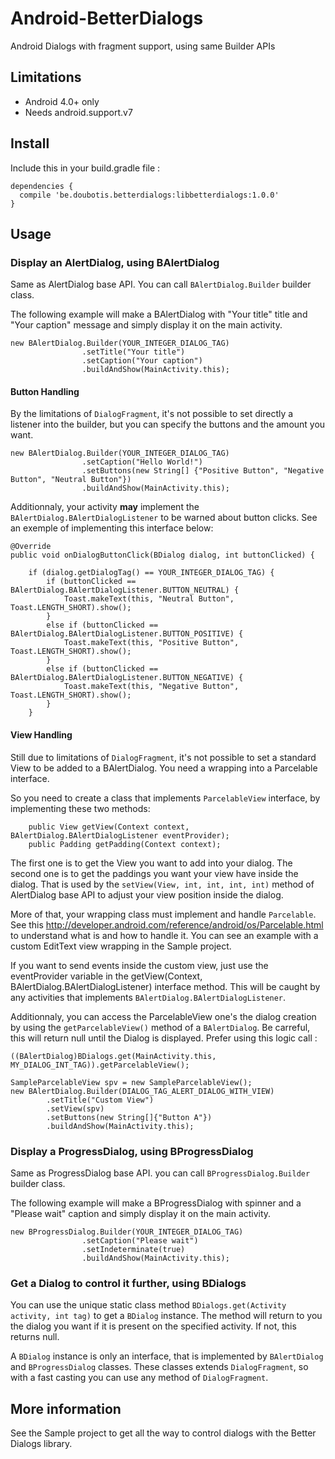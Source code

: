 # Android-BetterDialogs
Android Dialogs with fragment support, using same Builder APIs

## Limitations
* Android 4.0+ only
* Needs android.support.v7

## Install

Include this in your build.gradle file :
```
dependencies {
  compile 'be.doubotis.betterdialogs:libbetterdialogs:1.0.0'
}
```

## Usage

### Display an AlertDialog, using BAlertDialog
Same as AlertDialog base API. You can call `BAlertDialog.Builder` builder class.

The following example will make a BAlertDialog with "Your title" title and "Your caption" message and simply display it on the main activity.
```
new BAlertDialog.Builder(YOUR_INTEGER_DIALOG_TAG)
                .setTitle("Your title")
                .setCaption("Your caption")
                .buildAndShow(MainActivity.this);
```

#### Button Handling
By the limitations of `DialogFragment`, it's not possible to set directly a listener into the builder, but you can specify the buttons and the amount you want.

```
new BAlertDialog.Builder(YOUR_INTEGER_DIALOG_TAG)
                .setCaption("Hello World!")
                .setButtons(new String[] {"Positive Button", "Negative Button", "Neutral Button"})
                .buildAndShow(MainActivity.this);
```

Additionnaly, your activity **may** implement the `BAlertDialog.BAlertDialogListener` to be warned about button clicks.
See an exemple of implementing this interface below:

```
@Override
public void onDialogButtonClick(BDialog dialog, int buttonClicked) {

    if (dialog.getDialogTag() == YOUR_INTEGER_DIALOG_TAG) {
        if (buttonClicked == BAlertDialog.BAlertDialogListener.BUTTON_NEUTRAL) {
            Toast.makeText(this, "Neutral Button", Toast.LENGTH_SHORT).show();
        }
        else if (buttonClicked == BAlertDialog.BAlertDialogListener.BUTTON_POSITIVE) {
            Toast.makeText(this, "Positive Button", Toast.LENGTH_SHORT).show();
        }
        else if (buttonClicked == BAlertDialog.BAlertDialogListener.BUTTON_NEGATIVE) {
            Toast.makeText(this, "Negative Button", Toast.LENGTH_SHORT).show();
        }
    }
```

#### View Handling
Still due to limitations of `DialogFragment`, it's not possible to set a standard View to be added to a BAlertDialog. You need a wrapping into a Parcelable interface.

So you need to create a class that implements `ParcelableView` interface, by implementing these two methods:
```
    public View getView(Context context, BAlertDialog.BAlertDialogListener eventProvider);
    public Padding getPadding(Context context);
```
The first one is to get the View you want to add into your dialog.
The second one is to get the paddings you want your view have inside the dialog. That is used by the `setView(View, int, int, int, int)` method of AlertDialog base API to adjust your view position inside the dialog.

More of that, your wrapping class must implement and handle `Parcelable`. See this http://developer.android.com/reference/android/os/Parcelable.html to understand what is and how to handle it.
You can see an example with a custom EditText view wrapping in the Sample project.

If you want to send events inside the custom view, just use the eventProvider variable in the getView(Context, BAlertDialog.BAlertDialogListener) interface method. This will be caught by any activities that implements `BAlertDialog.BAlertDialogListener`.

Additionnaly, you can access the ParcelableView one's the dialog creation by using the `getParcelableView()` method of a `BAlertDialog`. Be carreful, this will return null until the Dialog is displayed. Prefer using this logic call :
```
((BAlertDialog)BDialogs.get(MainActivity.this, MY_DIALOG_INT_TAG)).getParcelableView();
```

```
SampleParcelableView spv = new SampleParcelableView();
new BAlertDialog.Builder(DIALOG_TAG_ALERT_DIALOG_WITH_VIEW)
        .setTitle("Custom View")
        .setView(spv)
        .setButtons(new String[]{"Button A"})
        .buildAndShow(MainActivity.this);
```

### Display a ProgressDialog, using BProgressDialog
Same as ProgressDialog base API. you can call `BProgressDialog.Builder` builder class.

The following example will make a BProgressDialog with spinner and a "Please wait" caption and simply display it on the main activity.
```
new BProgressDialog.Builder(YOUR_INTEGER_DIALOG_TAG)
                .setCaption("Please wait")
                .setIndeterminate(true)
                .buildAndShow(MainActivity.this);
```

### Get a Dialog to control it further, using BDialogs

You can use the unique static class method `BDialogs.get(Activity activity, int tag)` to get a `BDialog` instance.
The method will return to you the dialog you want if it is present on the specified activity. If not, this returns null.

A `BDialog` instance is only an interface, that is implemented by `BAlertDialog` and `BProgressDialog` classes. These classes extends `DialogFragment`, so with a fast casting you can use any method of `DialogFragment`.

## More information
See the Sample project to get all the way to control dialogs with the Better Dialogs library.
